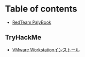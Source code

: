 # Table of contents

* [RedTeam PalyBook](README.md)

## TryHackMe
* [VMware Workstationインストール](TryHackMe/vmwareinstall.md)
